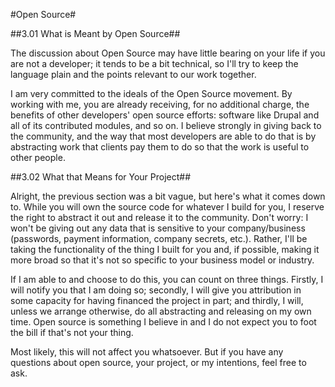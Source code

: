 #Open Source#

##3.01 What is Meant by Open Source##

The discussion about Open Source may have little bearing on your life if you
are not a developer; it tends to be a bit technical, so I'll try to keep the language plain and the points relevant to our work together.

I am very committed to the ideals of the Open Source movement. By working with
me, you are already receiving, for no additional charge, the benefits of other
developers' open source efforts: software like Drupal and all of its
contributed modules, and so on. I believe strongly in giving back to the
community, and the way that most developers are able to do that is by
abstracting work that clients pay them to do so that the work is useful to
other people.

##3.02 What that Means for Your Project##

Alright, the previous section was a bit vague, but here's what it comes down
to. While you will own the source code for whatever I build for you, I reserve
the right to abstract it out and release it to the community. Don't worry:
I won't be giving out any data that is sensitive to your company/business
(passwords, payment information, company secrets, etc.). Rather, I'll be taking
the functionality of the thing I built for you and, if possible, making it more
broad so that it's not so specific to your business model or industry. 

If I am able to and choose to do this, you can count on three things. Firstly,
I will notify you that I am doing so; secondly, I will give you attribution in
some capacity for having financed the project in part; and thirdly, I will,
unless we arrange otherwise, do all abstracting and releasing on my own time.
Open source is something I believe in and I do not expect you to foot the bill
if that's not your thing.

Most likely, this will not affect you whatsoever. But if you have any questions
about open source, your project, or my intentions, feel free to ask.
